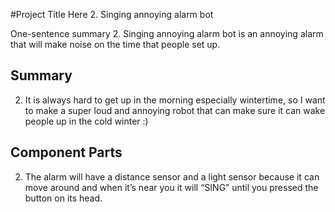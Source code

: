 #Project Title Here
2. Singing annoying alarm bot 

One-sentence summary
2. Singing annoying alarm bot is an annoying alarm that will make noise on the time that people set up.  


## Summary
2. It is always hard to get up in the morning especially wintertime, 
so I want to make a super loud and annoying robot that 
can make sure it can wake people up in the cold winter :) 

## Component Parts
2. The alarm will have a distance sensor and a light sensor 
because it can move around and when it’s near you it will “SING” 
until you pressed the button on its head. 

